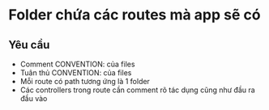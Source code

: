 # Folder chứa các routes mà app sẽ có

## Yêu cầu
  - Comment CONVENTION: của files
  - Tuân thủ CONVENTION: của files
  - Mỗi route có path tương ứng là 1 folder
  - Các controllers trong route cần comment rõ tác dụng cũng như đầu ra đầu vào
